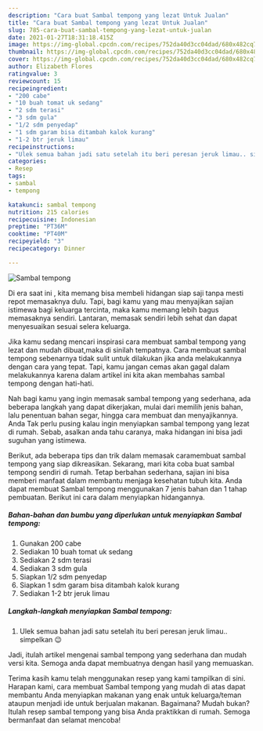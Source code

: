 ```yaml
---
description: "Cara buat Sambal tempong yang lezat Untuk Jualan"
title: "Cara buat Sambal tempong yang lezat Untuk Jualan"
slug: 785-cara-buat-sambal-tempong-yang-lezat-untuk-jualan
date: 2021-01-27T18:31:18.415Z
image: https://img-global.cpcdn.com/recipes/752da40d3cc04dad/680x482cq70/sambal-tempong-foto-resep-utama.jpg
thumbnail: https://img-global.cpcdn.com/recipes/752da40d3cc04dad/680x482cq70/sambal-tempong-foto-resep-utama.jpg
cover: https://img-global.cpcdn.com/recipes/752da40d3cc04dad/680x482cq70/sambal-tempong-foto-resep-utama.jpg
author: Elizabeth Flores
ratingvalue: 3
reviewcount: 15
recipeingredient:
- "200 cabe"
- "10 buah tomat uk sedang"
- "2 sdm terasi"
- "3 sdm gula"
- "1/2 sdm penyedap"
- "1 sdm garam bisa ditambah kalok kurang"
- "1-2 btr jeruk limau"
recipeinstructions:
- "Ulek semua bahan jadi satu setelah itu beri peresan jeruk limau.. simpelkan 😉"
categories:
- Resep
tags:
- sambal
- tempong

katakunci: sambal tempong 
nutrition: 215 calories
recipecuisine: Indonesian
preptime: "PT36M"
cooktime: "PT40M"
recipeyield: "3"
recipecategory: Dinner

---
```



![Sambal tempong](https://img-global.cpcdn.com/recipes/752da40d3cc04dad/680x482cq70/sambal-tempong-foto-resep-utama.jpg)

Di era  saat ini , kita memang bisa membeli hidangan siap saji tanpa mesti repot memasaknya dulu. Tapi, bagi kamu yang mau menyajikan sajian istimewa bagi keluarga tercinta, maka kamu memang lebih bagus memasaknya sendiri. Lantaran, memasak sendiri lebih sehat dan dapat menyesuaikan sesuai selera keluarga.

Jika kamu sedang mencari inspirasi cara membuat sambal tempong yang lezat dan mudah dibuat,maka di sinilah tempatnya. Cara membuat sambal tempong  sebenarnya tidak sulit untuk dilakukan jika anda melakukannya dengan cara yang tepat. Tapi, kamu jangan cemas akan gagal dalam melakukannya 
karena dalam artikel ini kita akan membahas sambal tempong dengan hati-hati.  



Nah bagi kamu yang ingin memasak sambal tempong yang sederhana, ada beberapa langkah yang dapat dikerjakan, mulai dari memilih jenis bahan, lalu penentuan bahan segar, hingga cara membuat dan menyajikannya. Anda Tak perlu pusing kalau ingin menyiapkan sambal tempong yang lezat di rumah. Sebab, asalkan anda  tahu caranya, maka hidangan ini bisa jadi suguhan yang istimewa.

Berikut, ada beberapa tips dan trik dalam memasak caramembuat sambal tempong yang siap dikreasikan. Sekarang, mari kita coba buat sambal tempong sendiri di rumah. Tetap berbahan sederhana, sajian ini bisa memberi manfaat dalam membantu menjaga kesehatan tubuh kita. Anda dapat membuat Sambal tempong menggunakan 7 jenis bahan dan 1 tahap pembuatan. Berikut ini cara dalam menyiapkan hidangannya.

<!--inarticleads1-->

##### Bahan-bahan dan bumbu yang diperlukan untuk menyiapkan Sambal tempong:

1. Gunakan 200 cabe
1. Sediakan 10 buah tomat uk sedang
1. Sediakan 2 sdm terasi
1. Sediakan 3 sdm gula
1. Siapkan 1/2 sdm penyedap
1. Siapkan 1 sdm garam bisa ditambah kalok kurang
1. Sediakan 1-2 btr jeruk limau




<!--inarticleads2-->

##### Langkah-langkah menyiapkan Sambal tempong:

1. Ulek semua bahan jadi satu setelah itu beri peresan jeruk limau.. simpelkan 😉




Jadi, itulah artikel mengenai  sambal tempong  yang sederhana dan mudah versi kita. Semoga anda dapat membuatnya dengan hasil yang memuaskan. 

Terima kasih kamu telah menggunakan resep yang kami tampilkan di sini. Harapan kami, cara membuat  Sambal tempong yang mudah di atas dapat membantu Anda menyiapkan makanan yang enak untuk keluarga/teman ataupun menjadi ide untuk berjualan makanan. Bagaimana? Mudah bukan? Itulah resep sambal tempong yang bisa Anda praktikkan di rumah. Semoga bermanfaat dan selamat mencoba!

